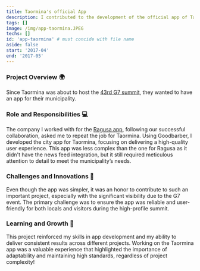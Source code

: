 ```yaml
---
title: Taormina's official App
description: I contributed to the development of the official app of Taormina.
tags: []
image: /img/app-taormina.JPEG
techs: []
id: 'app-taormina' # must concide with file name
aside: false
start: '2017-04'
end: '2017-05'
---
```


### Project Overview 🌍

Since Taormina was about to host the [43rd G7 summit](https://en.wikipedia.org/wiki/43rd_G7_summit), they wanted to have an app for their municipality. 

### Role and Responsibilities 💻

The company I worked with for the [Ragusa app](/project/app-ragusa), following our successful collaboration, asked me to repeat the job for Taormina. Using Goodbarber, I developed the city app for Taormina, focusing on delivering a high-quality user experience. This app was less complex than the one for Ragusa as it didn't have the news feed integration, but it still required meticulous attention to detail to meet the municipality’s needs.

### Challenges and Innovations 🚀

Even though the app was simpler, it was an honor to contribute to such an important project, especially with the significant visibility due to the G7 event. The primary challenge was to ensure the app was reliable and user-friendly for both locals and visitors during the high-profile summit.

### Learning and Growth 💪

This project reinforced my skills in app development and my ability to deliver consistent results across different projects. Working on the Taormina app was a valuable experience that highlighted the importance of adaptability and maintaining high standards, regardless of project complexity!

